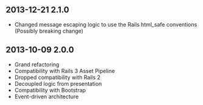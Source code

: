 ## 2013-12-21 2.1.0

* Changed message escaping logic to use the Rails html_safe conventions (Possibly breaking change)

## 2013-10-09 2.0.0

* Grand refactoring
* Compatibility with Rails 3 Asset Pipeline
* Dropped compatibility with Rails 2
* Decoupled logic from presentation
* Compatibility with Bootstrap
* Event-driven architecture